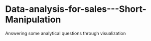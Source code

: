 # Data-analysis-for-sales---Short-Manipulation

Answering some analytical questions through visualization
